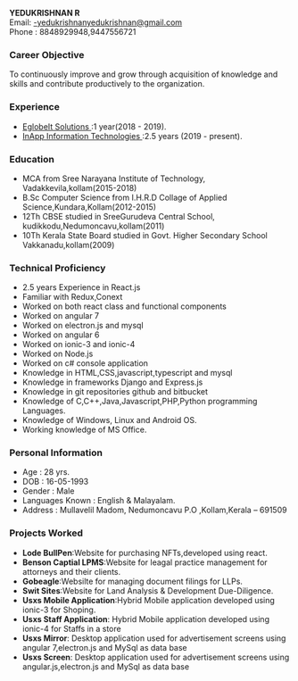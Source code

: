 **YEDUKRISHNAN R** <br>
Email: -yedukrishnanyedukrishnan@gmail.com<br>
Phone : 8848929948,9447556721

### Career Objective

To continuously improve and grow through acquisition of knowledge and skills and contribute productively to the organization.
### Experience
- <a href="https://www.eglobeits.com/">  EglobeIt Solutions  </a>:1 year(2018 - 2019).
- <a href="https://inapp.com/">  InApp Information Technologies  </a>:2.5 years (2019 - present).

### Education
- MCA from Sree Narayana Institute of Technology, Vadakkevila,kollam(2015-2018)
- B.Sc Computer Science from I.H.R.D Collage of Applied Science,Kundara,Kollam(2012-2015) 
- 12Th CBSE studied in SreeGurudeva Central School, kudikkodu,Nedumoncavu,kollam(2011)
- 10Th Kerala State Board studied in Govt. Higher Secondary School Vakkanadu,kollam(2009)


### Technical Proficiency
- 2.5 years Experience in React.js
- Familiar with Redux,Conext
- Worked on both react class and functional components
- Worked on angular 7
- Worked on electron.js and mysql
- Worked on angular 6
- Worked on ionic-3 and ionic-4
- Worked on Node.js
- Worked on c# console application 
- Knowledge in HTML,CSS,javascript,typescript and mysql
- Knowledge in frameworks Django and Express.js 
- Knowledge in git repositories github and bitbucket
- Knowledge of C,C++,Java,Javascript,PHP,Python programming Languages.
- Knowledge of Windows, Linux and Android OS.
- Working knowledge of MS Office.

### Personal Information
- Age : 28 yrs.
- DOB : 16-05-1993
- Gender : Male
- Languages Known : English & Malayalam.
- Address : Mullavelil Madom, Nedumoncavu P.O ,Kollam,Kerala – 691509

### Projects Worked
- **Lode BullPen**:Website for purchasing NFTs,developed using react.
- **Benson Captial LPMS**:Website for leagal practice management for attorneys and their clients.
- **Gobeagle**:Websilte for managing document filings for LLPs.
- **Swit Sites**:Website for Land Analysis & Development Due-Diligence.
- **Usxs Mobile Application**:Hybrid  Mobile application developed using ionic-3 for Shoping.
- **Usxs Staff Application**:  Hybrid  Mobile application developed using ionic-4 for Staffs in a store
- **Usxs Mirror**: Desktop application used for advertisement screens using angular 7,electron.js and MySql as data base
- **Usxs Screen**: Desktop application used for advertisement screens using angular.js,electron.js and MySql as data base
